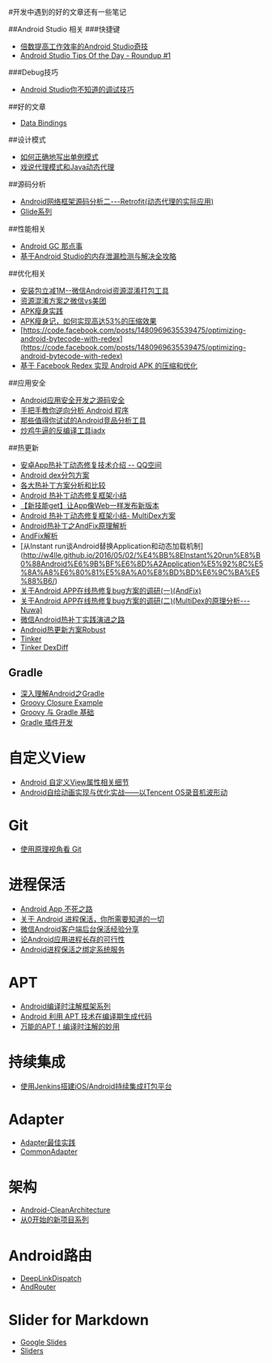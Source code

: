 #开发中遇到的好的文章还有一些笔记

##Android Studio 相关
###快捷键

 * [倍数提高工作效率的Android Studio奇技](http://www.kuqin.com/shuoit/20150909/347947.html)
 * [Android Studio Tips Of the Day - Roundup #1](http://www.developerphil.com/android-studio-tips-of-the-day-roundup-1/)

###Debug技巧

 * [Android Studio你不知道的调试技巧](http://tianweishu.com/2015/12/21/android-studio-debug-tips-you-may-not-know/)

##好的文章

 * [Data Bindings](https://realm.io/cn/news/data-binding-android-boyar-mount/)

##设计模式

 * [如何正确地写出单例模式](http://wuchong.me/blog/2014/08/28/how-to-correctly-write-singleton-pattern/)
 * [戏说代理模式和Java动态代理](http://www.jianshu.com/p/0d919e54eef0)

##源码分析

 * [Android网络框架源码分析二---Retrofit(动态代理的实际应用)](http://www.jianshu.com/p/07dac989272c)
 * [Glide系列](http://mrfu.me/2016/02/28/Glide_Series_Roundup/)

##性能相关

 * [Android GC 那点事](http://mp.weixin.qq.com/s?__biz=MzI1MTA1MzM2Nw%3D%3D&hmsr=toutiao.io&idx=1&mid=400021278&scene=0&sn=0e971807eb0e9dcc1a81853189a092f3&utm_medium=toutiao.io&utm_source=toutiao.io)
 * [基于Android Studio的内存泄漏检测与解决全攻略](http://wetest.qq.com/lab/view/?id=99)


##优化相关

 * [安装包立减1M--微信Android资源混淆打包工具](http://mp.weixin.qq.com/s?__biz=MzAwNDY1ODY2OQ==&mid=208135658&idx=1&sn=ac9bd6b4927e9e82f9fa14e396183a8f#rd)
 * [资源混淆方案之微信vs美团](http://mrljdx.com/2015/12/18/%E8%B5%84%E6%BA%90%E6%B7%B7%E6%B7%86%E6%96%B9%E6%A1%88%E4%B9%8B%E5%BE%AE%E4%BF%A1vs%E7%BE%8E%E5%9B%A2/)
 * [APK瘦身实践](http://www.jayfeng.com/2015/12/29/APK%E7%98%A6%E8%BA%AB%E5%AE%9E%E8%B7%B5/) 
 * [APK瘦身记，如何实现高达53%的压缩效果](http://jaq.alibaba.com/community/art/show?articleid=219)
 * [https://code.facebook.com/posts/1480969635539475/optimizing-android-bytecode-with-redex](https://code.facebook.com/posts/1480969635539475/optimizing-android-bytecode-with-redex)
 * [基于 Facebook Redex 实现 Android APK 的压缩和优化](http://www.jianshu.com/p/78ad578251ef)

##应用安全

 * [Android应用安全开发之源码安全](http://drops.wooyun.org/mobile/12172)
 * [手把手教你逆向分析 Android 程序](https://segmentfault.com/a/1190000005133219)
 * [那些值得你试试的Android竞品分析工具](http://www.jianshu.com/p/ba2d9eca47a2)
 * [炒鸡牛逼的反编译工具jadx](https://github.com/skylot/jadx)

##热更新

* [安卓App热补丁动态修复技术介绍 -- QQ空间](https://mp.weixin.qq.com/s?__biz=MzI1MTA1MzM2Nw==&mid=400118620&idx=1&sn=b4fdd5055731290eef12ad0d17f39d4a&scene=1&srcid=1106Imu9ZgwybID13e7y2nEi#wechat_redirect)
* [Android dex分包方案](http://my.oschina.net/853294317/blog/308583)
* [各大热补丁方案分析和比较](http://blog.zhaiyifan.cn/2015/11/20/HotPatchCompare/)
* [ Android 热补丁动态修复框架小结](http://blog.csdn.net/lmj623565791/article/details/49883661)
* [【新技能get】让App像Web一样发布新版本](http://bugly.qq.com/blog/?p=781)
* [Android 热补丁动态修复框架小结- MultiDex方案](http://blog.csdn.net/lmj623565791/article/details/49883661)
* [Android热补丁之AndFix原理解析](http://w4lle.github.io/2016/03/03/Android%E7%83%AD%E8%A1%A5%E4%B8%81%E4%B9%8BAndFix%E5%8E%9F%E7%90%86%E8%A7%A3%E6%9E%90/)
* [AndFix解析](http://w4lle.github.io/2016/03/03/Android%E7%83%AD%E8%A1%A5%E4%B8%81%E4%B9%8BAndFix%E5%8E%9F%E7%90%86%E8%A7%A3%E6%9E%90/)
* [从Instant run谈Android替换Application和动态加载机制] (http://w4lle.github.io/2016/05/02/%E4%BB%8EInstant%20run%E8%B0%88Android%E6%9B%BF%E6%8D%A2Application%E5%92%8C%E5%8A%A8%E6%80%81%E5%8A%A0%E8%BD%BD%E6%9C%BA%E5%88%B6/)
* [关于Android APP在线热修复bug方案的调研(一)(AndFix)](http://blog.csdn.net/xxooyc/article/details/50317455)
* [关于Android APP在线热修复bug方案的调研(二)(MultiDex的原理分析---Nuwa)](http://blog.csdn.net/xxooyc/article/details/50330217)
* [微信Android热补丁实践演进之路](http://mp.weixin.qq.com/s?__biz=MzAwNDY1ODY2OQ==&mid=2649286306&idx=1&sn=d6b2865e033a99de60b2d4314c6e0a25&scene=4#wechat_redirect)
* [Android热更新方案Robust](http://tech.meituan.com/android_robust.html)
* [Tinker](https://github.com/Tencent/tinker)
* [Tinker DexDiff](https://www.zybuluo.com/dodola/note/554061)

## Gradle

* [深入理解Android之Gradle](http://blog.csdn.net/innost/article/details/48228651)
* [Groovy Closure Example](https://examples.javacodegeeks.com/core-java/groovy-closure-example/)
* [Groovy 与 Gradle 基础](http://blog.bugtags.com/2016/01/04/embrace-android-studio-groovy-gradle/)
* [Gradle 插件开发](http://blog.bugtags.com/2016/03/28/embrace-android-studio-gradle-plugin/)

# 自定义View

* [Android 自定义View属性相关细节](http://mp.weixin.qq.com/s?__biz=MzAxMTI4MTkwNQ==&mid=2650820236&idx=1&sn=6dec4ff1efeda3224b5a40fdad862404&scene=0#wechat_redirect)
* [Android自绘动画实现与优化实战——以Tencent OS录音机波形动](http://bugly.qq.com/bbs/forum.php?hmsr=toutiao.io&mod=viewthread&tid=1180&utm_medium=toutiao.io&utm_source=toutiao.io)

# Git

 * [使用原理视角看 Git](https://blog.coding.net/blog/principle-of-Git)

# 进程保活

 * [Android App 不死之路](http://mp.weixin.qq.com/s?__biz=MzA4MjA0MTc4NQ==&mid=504090054&idx=1&sn=5c5cb30c0ab4facffc7424dd6142e95d#rd)
 * [关于 Android 进程保活，你所需要知道的一切](http://www.jianshu.com/p/63aafe3c12af#)
 * [微信Android客户端后台保活经验分享](https://mp.weixin.qq.com/s?__biz=MzA3ODg4MDk0Ng==&mid=403254393&idx=1&sn=8dc0e3a03031177777b5a5876cb210cc)
 * [论Android应用进程长存的可行性](http://blog.csdn.net/aigestudio/article/details/51348408#t20)
 * [Android进程保活之绑定系统服务](http://w4lle.github.io/2016/07/24/Android%E8%BF%9B%E7%A8%8B%E4%BF%9D%E6%B4%BB%E4%B9%8B%E7%BB%91%E5%AE%9A%E7%B3%BB%E7%BB%9F%E6%9C%8D%E5%8A%A1/)

# APT
 
 * [Android编译时注解框架系列](https://lizhaoxuan.github.io/2016/07/17/apt-wathapt/)
 * [Android 利用 APT 技术在编译期生成代码](http://brucezz.itscoder.com/articles/2016/08/06/use-apt-in-android/)
 * [万能的APT！编译时注解的妙用](http://zjutkz.net/2016/04/07/%E4%B8%87%E8%83%BD%E7%9A%84APT%EF%BC%81%E7%BC%96%E8%AF%91%E6%97%B6%E6%B3%A8%E8%A7%A3%E7%9A%84%E5%A6%99%E7%94%A8/)

# 持续集成

 * [使用Jenkins搭建iOS/Android持续集成打包平台](http://debugtalk.com/post/iOS-Android-Packing-with-Jenkins)

# Adapter

 * [Adapter最佳实践](https://www.zybuluo.com/shark0017/note/202443)
 * [CommonAdapter](https://github.com/tianzhijiexian/CommonAdapter)
 
# 架构

 * [Android-CleanArchitecture](https://github.com/android10/Android-CleanArchitecture)
 * [从0开始的新项目系列](http://blog.zhaiyifan.cn/categories/Android-Project-From-0/)
 
# Android路由

 * [DeepLinkDispatch](https://github.com/airbnb/DeepLinkDispatch)
 * [AndRouter](https://github.com/campusappcn/AndRouter)
 
# Slider for Markdown

 * [Google Slides](https://github.com/googlesamples/md2googleslides)
 * [Sliders](https://github.com/w4lle/sliders)
 
